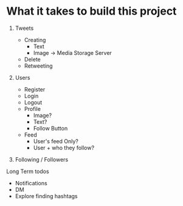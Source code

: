 # What it takes to build this project

1. Tweets

   - Creating
     - Text
     - Image -> Media Storage Server
   - Delete
   - Retweeting

2. Users

   - Register
   - Login
   - Logout
   - Profile
     - Image?
     - Text?
     - Follow Button
   - Feed
     - User's feed Only?
     - User + who they follow?

3. Following / Followers

Long Term todos

- Notifications
- DM
- Explore finding hashtags
